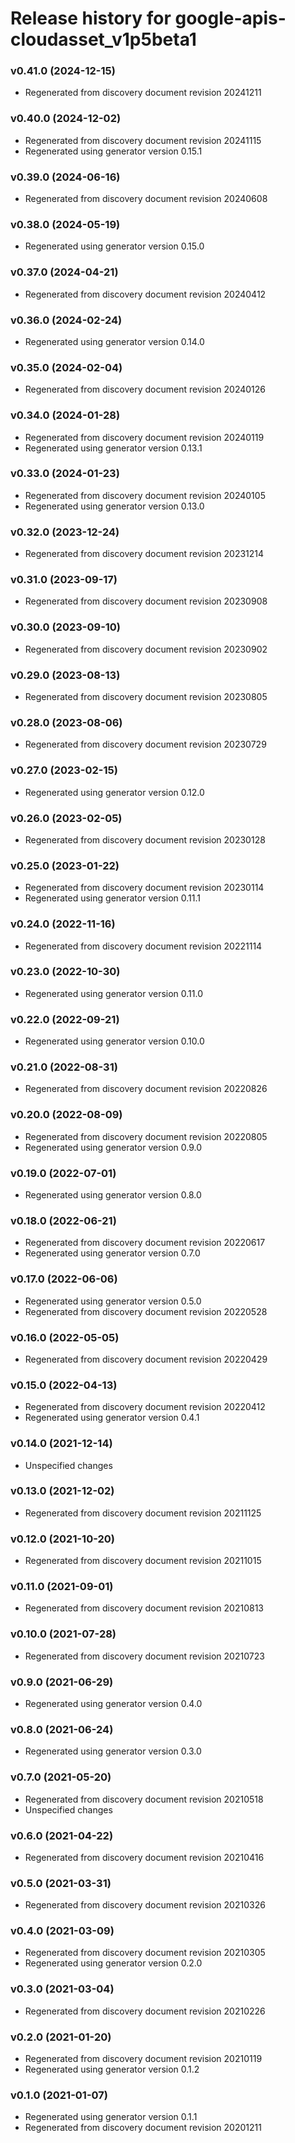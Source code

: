 # Release history for google-apis-cloudasset_v1p5beta1

### v0.41.0 (2024-12-15)

* Regenerated from discovery document revision 20241211

### v0.40.0 (2024-12-02)

* Regenerated from discovery document revision 20241115
* Regenerated using generator version 0.15.1

### v0.39.0 (2024-06-16)

* Regenerated from discovery document revision 20240608

### v0.38.0 (2024-05-19)

* Regenerated using generator version 0.15.0

### v0.37.0 (2024-04-21)

* Regenerated from discovery document revision 20240412

### v0.36.0 (2024-02-24)

* Regenerated using generator version 0.14.0

### v0.35.0 (2024-02-04)

* Regenerated from discovery document revision 20240126

### v0.34.0 (2024-01-28)

* Regenerated from discovery document revision 20240119
* Regenerated using generator version 0.13.1

### v0.33.0 (2024-01-23)

* Regenerated from discovery document revision 20240105
* Regenerated using generator version 0.13.0

### v0.32.0 (2023-12-24)

* Regenerated from discovery document revision 20231214

### v0.31.0 (2023-09-17)

* Regenerated from discovery document revision 20230908

### v0.30.0 (2023-09-10)

* Regenerated from discovery document revision 20230902

### v0.29.0 (2023-08-13)

* Regenerated from discovery document revision 20230805

### v0.28.0 (2023-08-06)

* Regenerated from discovery document revision 20230729

### v0.27.0 (2023-02-15)

* Regenerated using generator version 0.12.0

### v0.26.0 (2023-02-05)

* Regenerated from discovery document revision 20230128

### v0.25.0 (2023-01-22)

* Regenerated from discovery document revision 20230114
* Regenerated using generator version 0.11.1

### v0.24.0 (2022-11-16)

* Regenerated from discovery document revision 20221114

### v0.23.0 (2022-10-30)

* Regenerated using generator version 0.11.0

### v0.22.0 (2022-09-21)

* Regenerated using generator version 0.10.0

### v0.21.0 (2022-08-31)

* Regenerated from discovery document revision 20220826

### v0.20.0 (2022-08-09)

* Regenerated from discovery document revision 20220805
* Regenerated using generator version 0.9.0

### v0.19.0 (2022-07-01)

* Regenerated using generator version 0.8.0

### v0.18.0 (2022-06-21)

* Regenerated from discovery document revision 20220617
* Regenerated using generator version 0.7.0

### v0.17.0 (2022-06-06)

* Regenerated using generator version 0.5.0
* Regenerated from discovery document revision 20220528

### v0.16.0 (2022-05-05)

* Regenerated from discovery document revision 20220429

### v0.15.0 (2022-04-13)

* Regenerated from discovery document revision 20220412
* Regenerated using generator version 0.4.1

### v0.14.0 (2021-12-14)

* Unspecified changes

### v0.13.0 (2021-12-02)

* Regenerated from discovery document revision 20211125

### v0.12.0 (2021-10-20)

* Regenerated from discovery document revision 20211015

### v0.11.0 (2021-09-01)

* Regenerated from discovery document revision 20210813

### v0.10.0 (2021-07-28)

* Regenerated from discovery document revision 20210723

### v0.9.0 (2021-06-29)

* Regenerated using generator version 0.4.0

### v0.8.0 (2021-06-24)

* Regenerated using generator version 0.3.0

### v0.7.0 (2021-05-20)

* Regenerated from discovery document revision 20210518
* Unspecified changes

### v0.6.0 (2021-04-22)

* Regenerated from discovery document revision 20210416

### v0.5.0 (2021-03-31)

* Regenerated from discovery document revision 20210326

### v0.4.0 (2021-03-09)

* Regenerated from discovery document revision 20210305
* Regenerated using generator version 0.2.0

### v0.3.0 (2021-03-04)

* Regenerated from discovery document revision 20210226

### v0.2.0 (2021-01-20)

* Regenerated from discovery document revision 20210119
* Regenerated using generator version 0.1.2

### v0.1.0 (2021-01-07)

* Regenerated using generator version 0.1.1
* Regenerated from discovery document revision 20201211

